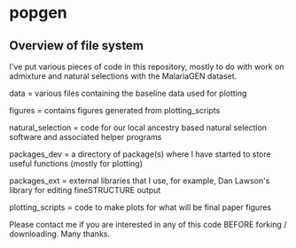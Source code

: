 # popgen

## Overview of file system
I've put various pieces of code in this repository, mostly to do with work on admixture and natural selections with the MalariaGEN dataset.

data = various files containing the baseline data used for plotting

figures = contains figures generated from plotting_scripts

natural_selection = code for our local ancestry based natural selection software and associated helper programs

packages_dev = a directory of package(s) where I have started to store useful functions (mostly for plotting)

packages_ext = external libraries that I use, for example, Dan Lawson's library for editing fineSTRUCTURE output

plotting_scripts = code to make plots for what will be final paper figures

Please contact me if you are interested in any of this code BEFORE forking / downloading. Many thanks.
